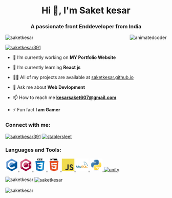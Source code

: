 <h1 align="center">Hi 👋, I'm Saket kesar</h1>
<h3 align="center">A passionate front Enddeveloper from India</h3>
<img align="right" alt="animatedcoder" width"400" src="https://i.pinimg.com/originals/e1/f3/41/e1f3413bf5036045713341394f617225.gif"

<p align="left"> <img src="https://komarev.com/ghpvc/?username=saketkesar&label=Profile%20views&color=0e75b6&style=flat" alt="saketkesar" /> </p>

<p align="left"> <a href="https://twitter.com/saketkesar391" target="blank"><img src="https://img.shields.io/twitter/follow/saketkesar391?logo=twitter&style=for-the-badge" alt="saketkesar391" /></a> </p>

- 🔭 I’m currently working on **MY Portfolio Website**

- 🌱 I’m currently learning **React js**

- 👨‍💻 All of my projects are available at [saketkesar.github.io](saketkesar.github.io)

- 💬 Ask me about **Web Devlopment**

- 📫 How to reach me **kesarsaket607@gmail.com**

- ⚡ Fun fact **I am Gamer**

<h3 align="left">Connect with me:</h3>
<p align="left">
<a href="https://twitter.com/saketkesar391" target="blank"><img align="center" src="https://raw.githubusercontent.com/rahuldkjain/github-profile-readme-generator/master/src/images/icons/Social/twitter.svg" alt="saketkesar391" height="30" width="40" /></a>
<a href="https://instagram.com/stablersleet" target="blank"><img align="center" src="https://raw.githubusercontent.com/rahuldkjain/github-profile-readme-generator/master/src/images/icons/Social/instagram.svg" alt="stablersleet" height="30" width="40" /></a>
</p>

<h3 align="left">Languages and Tools:</h3>
<p align="left"> <a href="https://www.cprogramming.com/" target="_blank" rel="noreferrer"> <img src="https://raw.githubusercontent.com/devicons/devicon/master/icons/c/c-original.svg" alt="c" width="40" height="40"/> </a> <a href="https://www.w3schools.com/cpp/" target="_blank" rel="noreferrer"> <img src="https://raw.githubusercontent.com/devicons/devicon/master/icons/cplusplus/cplusplus-original.svg" alt="cplusplus" width="40" height="40"/> </a> <a href="https://www.w3schools.com/css/" target="_blank" rel="noreferrer"> <img src="https://raw.githubusercontent.com/devicons/devicon/master/icons/css3/css3-original-wordmark.svg" alt="css3" width="40" height="40"/> </a> <a href="https://www.w3.org/html/" target="_blank" rel="noreferrer"> <img src="https://raw.githubusercontent.com/devicons/devicon/master/icons/html5/html5-original-wordmark.svg" alt="html5" width="40" height="40"/> </a> <a href="https://developer.mozilla.org/en-US/docs/Web/JavaScript" target="_blank" rel="noreferrer"> <img src="https://raw.githubusercontent.com/devicons/devicon/master/icons/javascript/javascript-original.svg" alt="javascript" width="40" height="40"/> </a> <a href="https://www.mysql.com/" target="_blank" rel="noreferrer"> <img src="https://raw.githubusercontent.com/devicons/devicon/master/icons/mysql/mysql-original-wordmark.svg" alt="mysql" width="40" height="40"/> </a> <a href="https://www.python.org" target="_blank" rel="noreferrer"> <img src="https://raw.githubusercontent.com/devicons/devicon/master/icons/python/python-original.svg" alt="python" width="40" height="40"/> </a> <a href="https://unity.com/" target="_blank" rel="noreferrer"> <img src="https://www.vectorlogo.zone/logos/unity3d/unity3d-icon.svg" alt="unity" width="40" height="40"/> </a> </p>

<p><img align="left" src="https://github-readme-stats.vercel.app/api/top-langs?username=saketkesar&show_icons=true&locale=en&layout=compact" alt="saketkesar" /></p>

<p>&nbsp;<img align="center" src="https://github-readme-stats.vercel.app/api?username=saketkesar&show_icons=true&locale=en" alt="saketkesar" /></p>

<p><img align="center" src="https://github-readme-streak-stats.herokuapp.com/?user=saketkesar&" alt="saketkesar" /></p>
